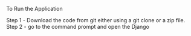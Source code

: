 To Run the Application

Step 1 - Download the code from git either using a git clone or a zip file.
Step 2 - go to the command prompt and open the Django
